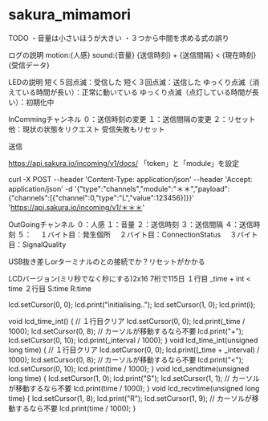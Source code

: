 # sakura_mimamori

TODO
・音量は小さいほうが大きい
・３つから中間を求める式の誤り



ログの説明
motion:{人感} sound:{音量} {送信時刻} + {送信間隔} < {現在時刻} {受信データ}


LEDの説明
短く５回点滅：受信した
短く３回点滅：送信した
ゆっくり点滅（消えている時間が長い）：正常に動いている
ゆっくり点滅（点灯している時間が長い）：初期化中


InCommingチャンネル
０：送信時刻の変更
１：送信間隔の変更
２：リセット
他：現状の状態をリクエスト
受信失敗もリセット

送信

https://api.sakura.io/incoming/v1/docs/
「token」と「module」を設定

curl -X POST --header 'Content-Type: application/json' --header 'Accept: application/json' -d '{"type":"channels","module":"＊＊","payload":{"channels":[{"channel":0,"type":"L","value":123456}]}}' 'https://api.sakura.io/incoming/v1/＊＊＊'




OutGoingチャンネル
０：人感
１：音量
２：送信時刻
３：送信間隔
４：送信時刻
５：
　１バイト目：発生個所
　２バイト目：ConnectionStatus
　３バイト目：SignalQuality


USB抜き差しorターミナルのとの接続でか？リセットがかかる


LCDバージョン(ミリ秒でなく秒にする)2x16 7桁で115日
１行目 _time + int < time
２行目 S:time   R:time

  lcd.setCursor(0, 0);
  lcd.print("initialising..");
  lcd.setCursor(1, 0);
  lcd.print(i);

void lcd_time_int() {
  // １行目クリア
  lcd.setCursor(0, 0);
  lcd.print(_time / 1000);
  lcd.setCursor(0, 8);   // カーソルが移動するなら不要
  lcd.print("+");
  lcd.setCursor(0, 10);
  lcd.print(_interval / 1000);
}
void lcd_time_int(unsigned long time) {
  // １行目クリア
  lcd.setCursor(0, 0);
  lcd.print((_time + _interval) / 1000);
  lcd.setCursor(0, 8);   // カーソルが移動するなら不要
  lcd.print("<");
  lcd.setCursor(0, 10);
  lcd.print(time / 1000);
}
void lcd_sendtime(unsigned long time) {
  lcd.setCursor(1, 0);
  lcd.print("S");
  lcd.setCursor(1, 1);   // カーソルが移動するなら不要
  lcd.print(time / 1000);
}
void lcd_recvtime(unsigned long time) {
  lcd.setCursor(1, 8);
  lcd.print("R");
  lcd.setCursor(1, 9);   // カーソルが移動するなら不要
  lcd.print(time / 1000);
}
